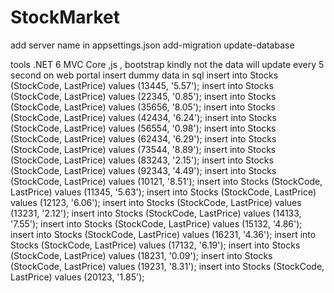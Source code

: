 # StockMarket

add server name in appsettings.json 
add-migration
update-database

tools .NET 6 MVC Core ,js , bootstrap
kindly not the data will update every 5 second on web portal
insert dummy data in sql
insert into Stocks (StockCode, LastPrice) values (13445, '5.57');
insert into Stocks (StockCode, LastPrice) values (22345, '0.85');
insert into Stocks (StockCode, LastPrice) values (35656, '8.05');
insert into Stocks (StockCode, LastPrice) values (42434, '6.24');
insert into Stocks (StockCode, LastPrice) values (56554, '0.98');
insert into Stocks (StockCode, LastPrice) values (62434, '6.29');
insert into Stocks (StockCode, LastPrice) values (73544, '8.89');
insert into Stocks (StockCode, LastPrice) values (83243, '2.15');
insert into Stocks (StockCode, LastPrice) values (92343, '4.49');
insert into Stocks (StockCode, LastPrice) values (10121, '8.51');
insert into Stocks (StockCode, LastPrice) values (11345, '5.63');
insert into Stocks (StockCode, LastPrice) values (12123, '6.06');
insert into Stocks (StockCode, LastPrice) values (13231, '2.12');
insert into Stocks (StockCode, LastPrice) values (14133, '7.55');
insert into Stocks (StockCode, LastPrice) values (15132, '4.86');
insert into Stocks (StockCode, LastPrice) values (16231, '4.36');
insert into Stocks (StockCode, LastPrice) values (17132, '6.19');
insert into Stocks (StockCode, LastPrice) values (18231, '0.09');
insert into Stocks (StockCode, LastPrice) values (19231, '8.31');
insert into Stocks (StockCode, LastPrice) values (20123, '1.85');


